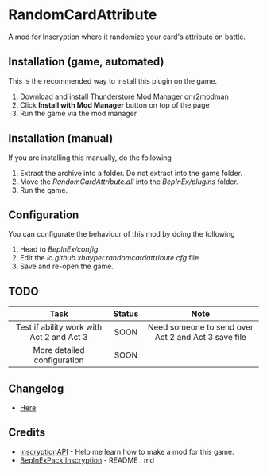 # RandomCardAttribute

A mod for Inscryption where it randomize your card's attribute on battle.

## Installation (game, automated)

This is the recommended way to install this plugin on the game.

1. Download and install [Thunderstore Mod Manager](https://www.overwolf.com/app/Thunderstore-Thunderstore_Mod_Manager) or [r2modman](https://timberborn.thunderstore.io/package/ebkr/r2modman/)
2. Click **Install with Mod Manager** button on top of the page
3. Run the game via the mod manager

## Installation (manual)

If you are installing this manually, do the following

1. Extract the archive into a folder. Do not extract into the game folder.
2. Move the _RandomCardAttribute.dll_ into the _BepInEx/plugins_ folder.
3. Run the game.

## Configuration

You can configurate the behaviour of this mod by doing the following

1. Head to _BepInEx/config_
2. Edit the _io.github.xhayper.randomcardattribute.cfg_ file
3. Save and re-open the game.

## TODO

|                   Task                    | Status |                        Note                         |
| :---------------------------------------: | :----: | :-------------------------------------------------: |
| Test if ability work with Act 2 and Act 3 |  SOON  | Need someone to send over Act 2 and Act 3 save file |
|        More detailed configuration        |  SOON  |                                                     |

## Changelog

- [Here](https://github.com/xhayper/RandomCardAttribute/blob/master/CHANGELOG.md)

## Credits

- [InscryptionAPI](https://github.com/ScottWilson0903/InscryptionAPI) - Help me learn how to make a mod for this game.
- [BepInExPack Inscryption](https://inscryption.thunderstore.io/package/BepInEx/BepInExPack_Inscryption/) - README . md
